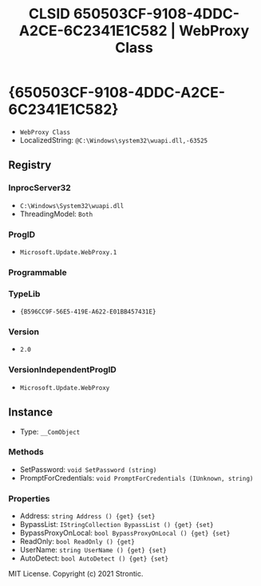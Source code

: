 ﻿---
title: "CLSID 650503CF-9108-4DDC-A2CE-6C2341E1C582 | WebProxy Class"
excerpt: What is COM-Object CLSID 650503CF-9108-4DDC-A2CE-6C2341E1C582?
---

# {650503CF-9108-4DDC-A2CE-6C2341E1C582}

* `WebProxy Class`
* LocalizedString: `@C:\Windows\system32\wuapi.dll,-63525`

## Registry


### InprocServer32

* `C:\Windows\System32\wuapi.dll`
* ThreadingModel: `Both`

### ProgID

* `Microsoft.Update.WebProxy.1`

### Programmable


### TypeLib

* `{B596CC9F-56E5-419E-A622-E01BB457431E}`

### Version

* `2.0`

### VersionIndependentProgID

* `Microsoft.Update.WebProxy`

## Instance

* Type: `__ComObject`

### Methods

* SetPassword: `void SetPassword (string)`
* PromptForCredentials: `void PromptForCredentials (IUnknown, string)`

### Properties

* Address: `string Address () {get} {set} `
* BypassList: `IStringCollection BypassList () {get} {set} `
* BypassProxyOnLocal: `bool BypassProxyOnLocal () {get} {set} `
* ReadOnly: `bool ReadOnly () {get} `
* UserName: `string UserName () {get} {set} `
* AutoDetect: `bool AutoDetect () {get} {set} `

MIT License. Copyright (c) 2021 Strontic.


